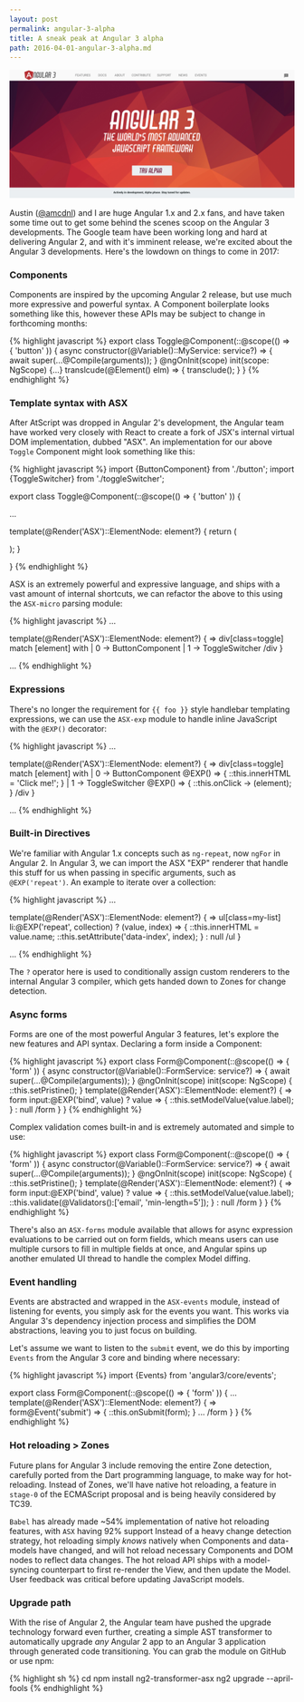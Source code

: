 ```yaml
---
layout: post
permalink: angular-3-alpha
title: A sneak peak at Angular 3 alpha
path: 2016-04-01-angular-3-alpha.md
---
```


<img src="/img/posts/angular-3.jpg">

Austin ([@amcdnl](https://twitter.com/amcdnl)) and I are huge Angular 1.x and 2.x fans, and have taken some time out to get some behind the scenes scoop on the Angular 3 developments. The Google team have been working long and hard at delivering Angular 2, and with it's imminent release, we're excited about the Angular 3 developments. Here's the lowdown on things to come in 2017:

### Components

Components are inspired by the upcoming Angular 2 release, but use much more expressive and powerful syntax. A Component boilerplate looks something like this, however these APIs may be subject to change in forthcoming months:

{% highlight javascript %}
export class Toggle@Component(::@scope(() => { 'button' )) {
  async constructor(@Variable()::MyService: service?) => {
    await super(...@Compile(arguments));
  }
  @ngOnInit(scope)
  init(scope: NgScope) {...}
  translcude(@Element() elm) => {
    transclude();
  }
}
{% endhighlight %}

### Template syntax with ASX

After AtScript was dropped in Angular 2's development, the Angular team have worked very closely with React to create a fork of JSX's internal virtual DOM implementation, dubbed "ASX". An implementation for our above `Toggle` Component might look something like this:

{% highlight javascript %}
import {ButtonComponent} from './button';
import {ToggleSwitcher} from './toggleSwitcher';

export class Toggle@Component(::@scope(() => { 'button' )) {

  ...

  template(@Render('ASX')::ElementNode: element?) {
    return (
      <div class="toggle">
        <ButtonComponent />
        <ToggleSwitcher />
      </div>
    );
  }

}
{% endhighlight %}

ASX is an extremely powerful and expressive language, and ships with a vast amount of internal shortcuts, we can refactor the above to this using the `ASX-micro` parsing module:

{% highlight javascript %}
...

  template(@Render('ASX')::ElementNode: element?) {
    => div[class=toggle]
      match [element] with
        | 0 -> ButtonComponent
        | 1 -> ToggleSwitcher
      /div
  }

...
{% endhighlight %}

### Expressions

There's no longer the requirement for `{{ foo }}` style handlebar templating expressions, we can use the `ASX-exp` module to handle inline JavaScript with the `@EXP()` decorator:

{% highlight javascript %}
...

  template(@Render('ASX')::ElementNode: element?) {
    => div[class=toggle]
      match [element] with
        | 0 -> ButtonComponent
          @EXP() => {
            ::this.innerHTML = 'Click me!';
          }
        | 1 -> ToggleSwitcher
          @EXP() => {
            ::this.onClick -> (element);
          }
      /div
  }

...
{% endhighlight %}

### Built-in Directives

We're familiar with Angular 1.x concepts such as `ng-repeat`, now `ngFor` in Angular 2. In Angular 3, we can import the ASX "EXP" renderer that handle this stuff for us when passing in specific arguments, such as `@EXP('repeat')`. An example to iterate over a collection:

{% highlight javascript %}
...

  template(@Render('ASX')::ElementNode: element?) {
    => ul[class=my-list]
        li:@EXP('repeat', collection) ? (value, index) => {
          ::this.innerHTML = value.name;
          ::this.setAttribute('data-index', index);
        } : null
      /ul
  }

...
{% endhighlight %}

The `?` operator here is used to conditionally assign custom renderers to the internal Angular 3 compiler, which gets handed down to Zones for change detection.

### Async forms

Forms are one of the most powerful Angular 3 features, let's explore the new features and API syntax. Declaring a form inside a Component:

{% highlight javascript %}
export class Form@Component(::@scope(() => { 'form' )) {
  async constructor(@Variable()::FormService: service?) => {
    await super(...@Compile(arguments));
  }
  @ngOnInit(scope)
  init(scope: NgScope) {
    ::this.setPristine();
  }
  template(@Render('ASX')::ElementNode: element?) {
    => form
        input:@EXP('bind', value) ? value => {
          ::this.setModelValue(value.label);
        } : null
      /form
  }
}
{% endhighlight %}

Complex validation comes built-in and is extremely automated and simple to use:

{% highlight javascript %}
export class Form@Component(::@scope(() => { 'form' )) {
  async constructor(@Variable()::FormService: service?) => {
    await super(...@Compile(arguments));
  }
  @ngOnInit(scope)
  init(scope: NgScope) {
    ::this.setPristine();
  }
  template(@Render('ASX')::ElementNode: element?) {
    => form
        input:@EXP('bind', value) ? value => {
          ::this.setModelValue(value.label);
          ::this.validate(@Validators():['email', 'min-length=5']);
        } : null
      /form
  }
}
{% endhighlight %}

There's also an `ASX-forms` module available that allows for async expression evaluations to be carried out on form fields, which means users can use multiple cursors to fill in multiple fields at once, and Angular spins up another emulated UI thread to handle the complex Model diffing.

### Event handling

Events are abstracted and wrapped in the `ASX-events` module, instead of listening for events, you simply ask for the events you want. This works via Angular 3's dependency injection process and simplifies the DOM abstractions, leaving you to just focus on building.

Let's assume we want to listen to the `submit` event, we do this by importing `Events` from the Angular 3 core and binding where necessary:

{% highlight javascript %}
import {Events} from 'angular3/core/events';

export class Form@Component(::@scope(() => { 'form' )) {
  ...
  template(@Render('ASX')::ElementNode: element?) {
    => form@Event('submit') => {
      ::this.onSubmit(form);
    }
        ...
      /form
  }
}
{% endhighlight %}

### Hot reloading > Zones

Future plans for Angular 3 include removing the entire Zone detection, carefully ported from the Dart programming language, to make way for hot-reloading. Instead of Zones, we'll have native hot reloading, a feature in `stage-0` of the ECMAScript proposal and is being heavily considered by TC39.

`Babel` has already made ~54% implementation of native hot reloading features, with `ASX` having 92% support Instead of a heavy change detection strategy, hot reloading simply _knows_ natively when Components and data-models have changed, and will hot reload necessary Components and DOM nodes to reflect data changes. The hot reload API ships with a model-syncing counterpart to first re-render the View, and then update the Model. User feedback was critical before updating JavaScript models.

### Upgrade path

With the rise of Angular 2, the Angular team have pushed the upgrade technology forward even further, creating a simple AST transformer to automatically upgrade _any_ Angular 2 app to an Angular 3 application through generated code transitioning. You can grab the module on GitHub or use npm:

{% highlight sh %}
cd <my-project>
npm install ng2-transformer-asx
ng2 upgrade --april-fools
{% endhighlight %}
